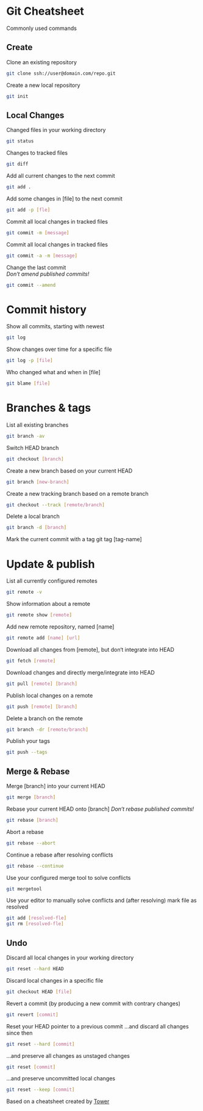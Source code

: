 # Git Cheatsheet
Commonly used commands

## Create
Clone an existing repository  
``` bash 
git clone ssh://user@domain.com/repo.git
```

Create a new local repository
``` bash
git init
```

## Local Changes
Changed files in your working directory
``` bash
git status
```

Changes to tracked files
``` bash
git diff
```

Add all current changes to the next commit
``` bash
git add .
```

Add some changes in [file] to the next commit
``` bash
git add -p [fle]
```

Commit all local changes in tracked files
``` bash
git commit -m [message]
```

Commit all local changes in tracked files
``` bash
git commit -a -m [message]
```

Change the last commit  
_Don‘t amend published commits!_
``` bash
git commit --amend
```


# Commit history
Show all commits, starting with newest
``` bash 
git log
```

Show changes over time for a specific file
``` bash 
git log -p [file]
```

Who changed what and when in [file]
``` bash 
git blame [file]
```

# Branches & tags
List all existing branches
``` bash
git branch -av
```

Switch HEAD branch
``` bash
git checkout [branch]
```

Create a new branch based on your current HEAD
``` bash
git branch [new-branch]
```

Create a new tracking branch based on
a remote branch
``` bash
git checkout --track [remote/branch]
```

Delete a local branch
``` bash
git branch -d [branch]
```

Mark the current commit with a tag
git tag [tag-name]

# Update & publish
List all currently configured remotes
``` bash
git remote -v
```

Show information about a remote
``` bash
git remote show [remote]
```

Add new remote repository, named [name]
``` bash
git remote add [name] [url]
```

Download all changes from [remote],
but don‘t integrate into HEAD
``` bash
git fetch [remote]
```

Download changes and directly
merge/integrate into HEAD
``` bash
git pull [remote] [branch]
```

Publish local changes on a remote
``` bash
git push [remote] [branch]
```

Delete a branch on the remote
``` bash
git branch -dr [remote/branch]
```

Publish your tags
``` bash
git push --tags
```


## Merge & Rebase
Merge [branch] into your current HEAD
``` bash
git merge [branch]
```

Rebase your current HEAD onto [branch]
_Don‘t rebase published commits!_
``` bash 
git rebase [branch]
```

Abort a rebase
``` bash
git rebase --abort
```

Continue a rebase after resolving conflicts
``` bash
git rebase --continue
```

Use your configured merge tool to
solve conflicts
``` bash
git mergetool
```

Use your editor to manually solve conflicts
and (after resolving) mark file as resolved
``` bash
git add [resolved-fle]
git rm [resolved-fle]
```

## Undo
Discard all local changes in your working
directory

``` bash
git reset --hard HEAD
```

Discard local changes in a specific file
``` bash 
git checkout HEAD [file]
```

Revert a commit (by producing a new commit
with contrary changes)
``` bash
git revert [commit]
```

Reset your HEAD pointer to a previous commit
…and discard all changes since then
``` bash
git reset --hard [commit]
```

…and preserve all changes as unstaged
changes
``` bash
git reset [commit]
```

…and preserve uncommitted local changes
``` bash
git reset --keep [commit]
```

Based on a cheatsheet created by [Tower](http://www.git-tower.com/blog/git-cheat-sheet-detail/)